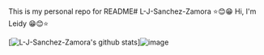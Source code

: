 This is my personal repo for README#   L - J - S a n c h e z - Z a m o r a 
 
⭐😊😁 Hi, I'm Leidy 😁😊⭐

[![L-J-Sanchez-Zamora's github stats](https://github-readme-stats.vercel.app/api?username=L-J-Sanchez-Zamora)]![image](https://github.com/L-J-Sanchez-Zamora/L-J-Sanchez-Zamora/assets/124950194/db67d03f-fb84-4e22-8710-e54fb5140186)

 
